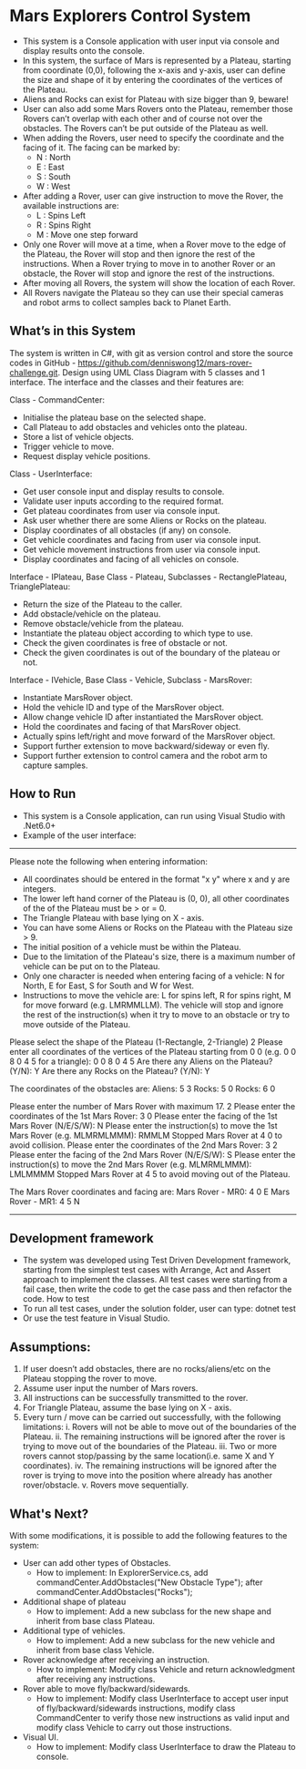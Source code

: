 # Mars Explorers Control System

- This system is a Console application with user input via console and display results onto the console.
- In this system, the surface of Mars is represented by a Plateau, starting from coordinate (0,0), following the x-axis and y-axis, user can define the size and shape of it by entering the coordinates of the vertices of the Plateau.
- Aliens and Rocks can exist for Plateau with size bigger than 9, beware!
- User can also add some Mars Rovers onto the Plateau, remember those Rovers can’t overlap with each other and of course not over the obstacles. The Rovers can’t be put outside of the Plateau as well.
- When adding the Rovers, user need to specify the coordinate and the facing of it. The facing can be marked by:
    - N : North
    - E : East
    - S : South
    - W : West
- After adding a Rover, user can give instruction to move the Rover, the available instructions are:
    - L : Spins Left
    - R : Spins Right
    - M : Move one step forward
- Only one Rover will move at a time, when a Rover move to the edge of the Plateau, the Rover will stop and then ignore the rest of the instructions. When a Rover trying to move in to another Rover or an obstacle, the Rover will stop and ignore the rest of the instructions.
- After moving all Rovers, the system will show the location of each Rover.
- All Rovers navigate the Plateau so they can use their special cameras and robot arms to collect samples back to Planet Earth.

## What’s in this System

The system is written in C#, with git as version control and store the source codes in GitHub - https://github.com/denniswong12/mars-rover-challenge.git. Design using UML Class Diagram with 5 classes and 1 interface. The interface and the classes and their features are:

Class - CommandCenter:
- Initialise the plateau base on the selected shape.
- Call Plateau to add obstacles and vehicles onto the plateau.
- Store a list of vehicle objects.
- Trigger vehicle to move.
- Request display vehicle positions.

Class - UserInterface:
- Get user console input and display results to console.
- Validate user inputs according to the required format.
- Get plateau coordinates from user via console input.
- Ask user whether there are some Aliens or Rocks on the plateau.
- Display coordinates of all obstacles (if any) on console.
- Get vehicle coordinates and facing from user via console input.
- Get vehicle movement instructions from user via console input.
- Display coordinates and facing of all vehicles on console.

Interface - IPlateau,
Base Class - Plateau, 
Subclasses - RectanglePlateau, TrianglePlateau:
- Return the size of the Plateau to the caller.
- Add obstacle/vehicle on the plateau.
- Remove obstacle/vehicle from the plateau.
- Instantiate the plateau object according to which type to use.
- Check the given coordinates is free of obstacle or not.
- Check the given coordinates is out of the boundary of the plateau or not.


Interface - IVehicle,
Base Class - Vehicle,
Subclass - MarsRover:
- Instantiate MarsRover object.
- Hold the vehicle ID and type of the MarsRover object.
- Allow change vehicle ID after instantiated the MarsRover object.
- Hold the coordinates and facing of that MarsRover object.
- Actually spins left/right and move forward of the MarsRover object.
- Support further extension to move backward/sideway or even fly.
- Support further extension to control camera and the robot arm to capture samples.


## How to Run

- This system is a Console application, can run using Visual Studio with .Net6.0+
- Example of the user interface:

***************
Please note the following when entering information:
- All coordinates should be entered in the format "x y" where x and y are integers.
- The lower left hand corner of the Plateau is (0, 0), all other coordinates of the of the Plateau must be > or = 0.
- The Triangle Plateau with base lying on X - axis.
- You can have some Aliens or Rocks on the Plateau with the Plateau size > 9.
- The initial position of a vehicle must be within the Plateau.
- Due to the limitation of the Plateau's size, there is a maximum number of vehicle can be put on to the Plateau.
- Only one character is needed when entering facing of a vehicle: N for North, E for East, S for South and W for West.
- Instructions to move the vehicle are: L for spins left, R for spins right, M for move forward  (e.g. LMRMMLLM).
  The vehicle will stop and ignore the rest of the instruction(s) when it try to move to an obstacle or try to move outside of the Plateau.

Please select the shape of the Plateau (1-Rectangle, 2-Triangle)
2
Please enter all coordinates of the vertices of the Plateau starting from 0 0 (e.g. 0 0 8 0 4 5 for a triangle):
0 0 8 0 4 5
Are there any Aliens on the Plateau? (Y/N):
Y
Are there any Rocks on the Plateau? (Y/N):
Y

The coordinates of the obstacles are:
Aliens: 5 3
Rocks: 5 0
Rocks: 6 0

Please enter the number of Mars Rover with maximum 17.
2
Please enter the coordinates of the 1st Mars Rover:
3 0
Please enter the facing of the 1st Mars Rover (N/E/S/W):
N
Please enter the instruction(s) to move the 1st Mars Rover (e.g. MLMRMLMMM):
RMMLM
Stopped Mars Rover at 4 0 to avoid collision.
Please enter the coordinates of the 2nd Mars Rover:
3 2
Please enter the facing of the 2nd Mars Rover (N/E/S/W):
S
Please enter the instruction(s) to move the 2nd Mars Rover (e.g. MLMRMLMMM):
LMLMMMM
Stopped Mars Rover at 4 5 to avoid moving out of the Plateau.

The Mars Rover coordinates and facing are:
Mars Rover - MR0: 4 0 E
Mars Rover - MR1: 4 5 N
***************

## Development framework
- The system was developed using Test Driven Development framework, starting from the simplest test cases with Arrange, Act and Assert approach to implement the classes. All test cases were starting from a fail case, then write the code to get the case pass and then refactor the code.
How to test
- To run all test cases, under the solution folder, user can type: dotnet test
- Or use the test feature in Visual Studio.

## Assumptions:
1. If user doesn’t add obstacles, there are no rocks/aliens/etc on the Plateau stopping the rover to move.
2. Assume user input the number of Mars rovers.
3. All instructions can be successfully transmitted to the rover.
4. For Triangle Plateau, assume the base lying on X - axis.
5. Every turn / move can be carried out successfully, with the following limitations:
    i. Rovers will not be able to move out of the boundaries of the Plateau.
    ii. The remaining instructions will be ignored after the rover is trying to move out of the boundaries of the Plateau.
    iii. Two or more rovers cannot stop/passing by the same location(i.e. same X and Y coordinates).
    iv. The remaining instructions will be ignored after the rover is trying to move into the position where already has another rover/obstacle.
    v. Rovers move sequentially.

## What's Next?

With some modifications, it is possible to add the following features to the system:
- User can add other types of Obstacles.
    - How to implement: In ExplorerService.cs, add commandCenter.AddObstacles("New Obstacle Type"); after commandCenter.AddObstacles("Rocks");
- Additional shape of plateau
    - How to implement: Add a new subclass for the new shape and inherit from base class Plateau.
- Additional type of vehicles.
    - How to implement: Add a new subclass for the new vehicle and inherit from base class Vehicle.     
- Rover acknowledge after receiving an instruction.
    - How to implement: Modify class Vehicle and return acknowledgment after receiving any instructions.
- Rover able to move fly/backward/sidewards.
    - How to implement: Modify class UserInterface to accept user input of fly/backward/sidewards instructions, modify class CommandCenter to verify those new instructions as valid input and modify class Vehicle to carry out those instructions.
- Visual UI.
    - How to implement: Modify class UserInterface to draw the Plateau to console.

